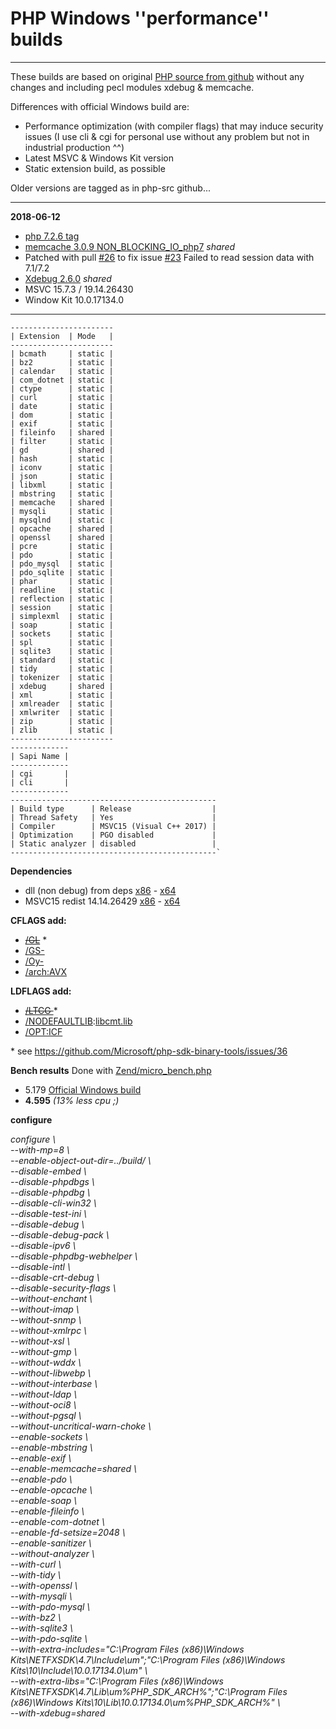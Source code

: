 

# PHP Windows ''performance'' builds #

----
These builds are based on original [PHP source from github](https://github.com/php/php-src) without any changes and including pecl modules xdebug & memcache.

Differences with official Windows build are:

- Performance optimization (with compiler flags) that may induce security issues (I use cli & cgi for personal use without any problem but not in industrial production ^^)  
- Latest MSVC & Windows Kit version  
- Static extension build, as possible  

Older versions are tagged as in php-src github...

----
**2018-06-12**

- [php 7.2.6 tag](https://github.com/php/php-src/tree/php-7.2.6)
- [memcache 3.0.9 NON_BLOCKING_IO_php7](https://github.com/websupport-sk/pecl-memcache/tree/NON_BLOCKING_IO_php7) _shared_
 - Patched with pull [#26](https://github.com/websupport-sk/pecl-memcache/pull/26/) to fix issue [#23](https://github.com/websupport-sk/pecl-memcache/issues/23#issuecomment-327702906) Failed to read session data with 7.1/7.2
- [Xdebug 2.6.0](https://github.com/xdebug/xdebug/tree/2.6.0) _shared_
- MSVC 15.7.3 / 19.14.26430
- Window Kit 10.0.17134.0
---
	-----------------------
	| Extension  | Mode   |
	-----------------------
	| bcmath     | static |
	| bz2        | static |
	| calendar   | static |
	| com_dotnet | static |
	| ctype      | static |
	| curl       | static |
	| date       | static |
	| dom        | static |
	| exif       | static |
	| fileinfo   | shared |
	| filter     | static |
	| gd         | shared |
	| hash       | static |
	| iconv      | static |
	| json       | static |
	| libxml     | static |
	| mbstring   | static |
	| memcache   | shared |
	| mysqli     | static |
	| mysqlnd    | static |
	| opcache    | shared |
	| openssl    | shared |
	| pcre       | static |
	| pdo        | static |
	| pdo_mysql  | static |
	| pdo_sqlite | static |
	| phar       | static |
	| readline   | static |
	| reflection | static |
	| session    | static |
	| simplexml  | static |
	| soap       | static |
	| sockets    | static |
	| spl        | static |
	| sqlite3    | static |
	| standard   | static |
	| tidy       | static |
	| tokenizer  | static |
	| xdebug     | shared |
	| xml        | static |
	| xmlreader  | static |
	| xmlwriter  | static |
	| zip        | static |
	| zlib       | static |
	-----------------------
	-------------
	| Sapi Name |
	-------------
	| cgi       |
	| cli       |
	-------------
	----------------------------------------------
	| Build type      | Release                  |
	| Thread Safety   | Yes                      |
	| Compiler        | MSVC15 (Visual C++ 2017) |
	| Optimization    | PGO disabled             |
	| Static analyzer | disabled                 |
	----------------------------------------------`

**Dependencies**

- dll (non debug) from deps [x86](http://windows.php.net/downloads/php-sdk/deps/vc15/x86/) - [x64](http://windows.php.net/downloads/php-sdk/deps/vc15/x64/)
- MSVC15 redist 14.14.26429 [x86](https://aka.ms/vs/15/release/VC_redist.x86.exe) - [x64](https://aka.ms/vs/15/release/VC_redist.x64.exe)

**CFLAGS add:** 

- ~~[/GL](https://msdn.microsoft.com/en-us/library/0zza0de8.aspx)~~ *
- [/GS-](https://msdn.microsoft.com/en-us/library/8dbf701c.aspx)
- [/Oy-](https://msdn.microsoft.com/en-us/library/2kxx5t2c.aspx)
- [/arch:AVX](https://msdn.microsoft.com/fr-fr/library/jj620901.aspx)

**LDFLAGS add:** 

- ~~[/LTCG ](https://msdn.microsoft.com/en-us/library/xbf3tbeh.aspx)~~ *
- [/NODEFAULTLIB](https://msdn.microsoft.com/en-us/library/3tz4da4a.aspx):[libcmt.lib ](https://msdn.microsoft.com/en-us/library/abx4dbyh.aspx)
- [/OPT:ICF](https://msdn.microsoft.com/en-us/library/bxwfs976.aspx)
   
\* see https://github.com/Microsoft/php-sdk-binary-tools/issues/36

**Bench results** 
  Done with [Zend/micro_bench.php](https://github.com/php/php-src/blob/master/Zend/micro_bench.php)

- 5.179 [Official Windows build](https://windows.php.net/downloads/releases/php-devel-pack-7.2.6-nts-Win32-VC15-x64.zip) 
- **4.595** *(13% less cpu ;)*   

**configure**

*configure  \  
--with-mp=8 \  
--enable-object-out-dir=../build/ \  
--disable-embed \  
--disable-phpdbgs \  
--disable-phpdbg \  
--disable-cli-win32 \  
--disable-test-ini \  
--disable-debug \  
--disable-debug-pack \  
--disable-ipv6 \  
--disable-phpdbg-webhelper \  
--disable-intl \  
--disable-crt-debug \  
--disable-security-flags \  
--without-enchant \  
--without-imap \  
--without-snmp \  
--without-xmlrpc \  
--without-xsl \  
--without-gmp \  
--without-wddx \  
--without-libwebp \  
--without-interbase \  
--without-ldap \  
--without-oci8 \  
--without-pgsql \  
--without-uncritical-warn-choke \  
--enable-sockets \  
--enable-mbstring \  
--enable-exif \  
--enable-memcache=shared \  
--enable-pdo \  
--enable-opcache \  
--enable-soap \  
--enable-fileinfo \  
--enable-com-dotnet \  
--enable-fd-setsize=2048 \  
--enable-sanitizer \  
--without-analyzer \  
--with-curl \  
--with-tidy \  
--with-openssl \  
--with-mysqli \  
--with-pdo-mysql \  
--with-bz2 \  
--with-sqlite3 \  
--with-pdo-sqlite \  
--with-extra-includes="C:\Program Files (x86)\Windows Kits\NETFXSDK\4.7\Include\um";"C:\Program Files (x86)\Windows Kits\10\Include\10.0.17134.0\um" \  
--with-extra-libs="C:\Program Files (x86)\Windows Kits\NETFXSDK\4.7\Lib\um\%PHP_SDK_ARCH%";"C:\Program Files (x86)\Windows Kits\10\Lib\10.0.17134.0\um\%PHP_SDK_ARCH%" \  
--with-xdebug=shared*
